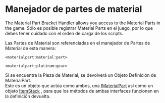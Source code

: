 # Manejador de partes de material

The Material Part Bracket Handler allows you access to the Material Parts in the game. Sólo es posible registrar Material Parts en el juego, por lo que debes tener cuidado con el orden de carga de los scripts.

Las Partes de Material son referenciadas en el manejador de Partes de Material de esta manera:

```zenscript
<materialpart:material:part>

<materialpart:platinum:gear>
```

Si se encuentra la Pieza de Material, se devolverá un Objeto Definición de MaterialPart.  
Este es un objeto que actúa como ambos, una [IMaterialPart](/Mods/ContentTweaker/Materials/Materials/MaterialPart/) así como un objeto [ItemStack](/Vanilla/Items/IItemStack/) , para que los métodos de ambas interfaces funcionen en la definición devuelta.